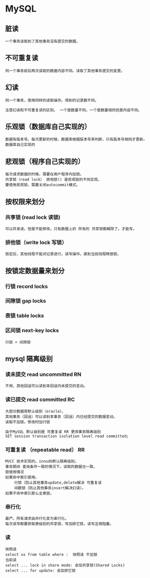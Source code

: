 # MySQL

## 脏读
    一个事务读取到了其他事务没有提交的数据。
## 不可重复读
    同一个事务前后两次读取的数据内容不同。读取了其他事务提交的变更。
## 幻读
    同一个事务，使用同样的读取操作。得到的记录数不同。

    注意幻读和不可重复读的区别。 一个是数量不同，一个是数量相同但是内容不同。

## 乐观锁（数据库自己实现的）
    数据有版本号。每次更新的时候，数据库根据版本号来判断，只有版本号相同才更新。
    数据库自己实现的
## 悲观锁（程序自己实现的）
    每次请求数据的时候，需要在用户程序内加锁。
    共享锁（read lock） 排他锁() 是悲观锁的不同实现。
    要使用悲观锁，需要关闭autocommit模式。

## 按权限来划分
### 共享锁 (read lock 读锁)
    可以并发读。但是不能修改。只有数据上的 所有的 共享锁都解除了。才能写。
### 排他锁（write lock 写锁）
    锁定后，其他线程不能对记录进行，读写操作。直到当前线程释放锁。

## 按锁定数据量来划分
### 行锁   record locks
### 间隙锁  gap locks
### 表锁   table locks
### 区间锁  next-key locks
    行锁 + 间隙锁 

## mysql 隔离级别

### 读未提交  read uncommitted RN 
    不用，其他回话可以读到本回话内未提交的变动。
    

### 读已提交 read committed  RC 
    大部分数据库默认级别（oracle）。
    其他事务（回话）可以读到本事务（回话）内已经提交的数据变动。 
    读取不加锁。修改时加行锁

    由于MySQL 默认级别是 可重复读 RR 更改事务隔离级别
    SET session transaction isolation level read committed;


### 可重复读 （repeatable read） RR 
    MVCC 技术实现的。innodb默认隔离级别。
    事务期间 查询条件一致的情况下。读取的数据也一致。
    锁使用情况
    如果命中索引使用。
        行锁（防止其他事务update,delete解决 可重复读
        间歇锁（防止其他事务insert解决幻读）。
    如果不命中索引那么全表锁。

### 串行化  
    最严。所有请求由并行化变为串行化。
    每次读写都要获取表级别的共享锁，写加排它锁，读写互相阻塞。


### 读
    快照读
    select xx from table where :  快照读 不加锁
    当前读
    select ... lock in share mode: 会加共享锁(Shared Locks)
    select ... for update: 会加排它锁




